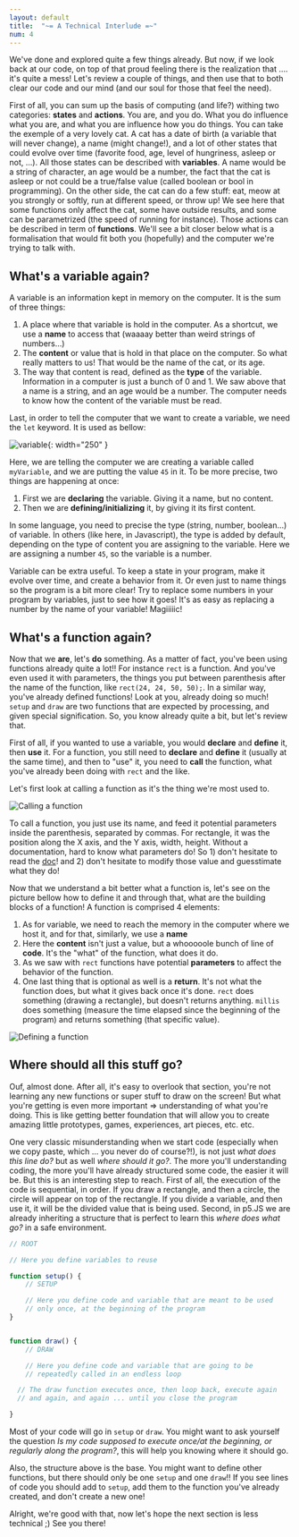 ```yaml
---
layout: default
title:  "~= A Technical Interlude =~"
num: 4
---
```



We've done and explored quite a few things already. But now, if we look back at our code, on top of that proud feeling there is the realization that .... it's quite a mess!
Let's review a couple of things, and then use that to both clear our code and our mind (and our soul for those that feel the need).

First of all, you can sum up the basis of computing (and life?) withing two categories: **states** and **actions**. You are, and you do. What you do influence what you are, and what you are influence how you do things. You can take the exemple of a very lovely cat. A cat has a date of birth (a variable that will never change), a name (might change!), and a lot of other states that could evolve over time (favorite food, age, level of hungriness, asleep or not, ...). All those states can be described with **variables**. A name would be a string of character, an age would be a number, the fact that the cat is asleep or not could be a true/false value (called boolean or bool in programming). On the other side, the cat can do a few stuff: eat, meow at you strongly or softly, run at different speed, or throw up! We see here that some functions only affect the cat, some have outside results, and some can be parametrized (the speed of running for instance). Those actions can be described in term of **functions**. We'll see a bit closer below what is a formalisation that would fit both you (hopefully) and the computer we're trying to talk with.


## What's a variable again?
A variable is an information kept in memory on the computer. It is the sum of three things:
 1. A place where that variable is hold in the computer. As a shortcut, we use a **name** to access that (waaaay better than weird strings of numbers...)
 2. The **content** or value that is hold in that place on the computer. So what really matters to us! That would be the name of the cat, or its age.
 3. The way that content is read, defined as the **type** of the variable. Information in a computer is just a bunch of 0 and 1. We saw above that a name is a string, and an age would be a number. The computer needs to know how the content of the variable must be read.

Last, in order to tell the computer that we want to create a variable, we need the `let` keyword. It is used as bellow:


![variable](https://romamile.github.io/introcode/assets/variable_plus.png){: width="250" }

Here, we are telling the computer we are creating a variable called `myVariable`, and we are putting the value `45` in it. To be more precise, two things are happening at once:
 1. First we are **declaring** the variable. Giving it a name, but no content.
 2. Then we are **defining/initializing** it, by giving it its first content.

In some language, you need to precise the type (string, number, boolean...) of variable. In others (like here, in Javascript), the type is added by default, depending on the type of content you are assigning to the variable. Here we are assigning a number `45`, so the variable is a number.

Variable can be extra useful. To keep a state in your program, make it evolve over time, and create a behavior from it. Or even just to name things so the program is a bit more clear! Try to replace some numbers in your program by variables, just to see how it goes! It's as easy as replacing a number by the name of your variable! Magiiiiic!



## What's a function again?
Now that we **are**, let's **do** something. As a matter of fact, you've been using functions already quite a lot!! For instance `rect` is a function. And you've even used it with parameters, the things you put between parenthesis after the name of the function, like `rect(24, 24, 50, 50);`. In a similar way, you've already defined functions! Look at you, already doing so much! `setup` and `draw` are two functions that are expected by processing, and given special signification. So, you know already quite a bit, but let's review that.

First of all, if you wanted to use a variable, you would **declare** and **define** it, then **use** it. For a function, you still need to **declare** and **define** it (usually at the same time), and then to "use" it, you need to **call** the function, what you've already been doing with `rect` and the like.

Let's first look at calling a function as it's the thing we're most used to.

![Calling a function](https://romamile.github.io/introcode/assets/function_call.png)

To call a function, you just use its name, and feed it potential parameters inside the parenthesis, separated by commas. For rectangle, it was the position along the X axis, and the Y axis, width, height. Without a documentation, hard to know what parameters do! So 1) don't hesitate to read the [doc](https://p5js.org/reference/)! and 2) don't hesitate to modify those value and guesstimate what they do!

Now that we understand a bit better what a function is, let's see on the picture bellow how to define it and through that, what are the building blocks of a function!
A function is comprised 4 elements:
 1. As for variable, we need to reach the memory in the computer where we host it, and for that, similarly, we use a **name**
 2. Here the **content** isn't just a value, but a whooooole bunch of line of **code**. It's the "what" of the function, what does it do.
 3. As we saw with `rect` functions have potential **parameters** to affect the behavior of the function.
 4. One last thing that is optional as well is a **return**. It's not what the function does, but what it gives back once it's done. `rect` does something (drawing a rectangle), but doesn't returns anything. `millis` does something (measure the time elapsed since the beginning of the program) and returns something (that specific value).

![Defining a function](https://romamile.github.io/introcode/assets/function_def.png)


## Where should all this stuff go?
Ouf, almost done. After all, it's easy to overlook that section, you're not learning any new functions or super stuff to draw on the screen! But what you're getting is even more important => understanding of what you're doing. This is like getting better foundation that will allow you to create amazing little prototypes, games, experiences, art pieces, etc. etc.

One very classic misunderstanding when we start code (especially when we copy paste, which ... you never do of course?!), is not just *what does this line do?* but as well *where should it go?*. The more you'll understanding coding, the more you'll have already structured some code, the easier it will be. But this is an interesting step to reach. First of all, the execution of the code is sequential, in order. If you draw a rectangle, and then a circle, the circle will appear on top of the rectangle. If you divide a variable, and then use it, it will be the divided value that is being used. Second, in p5.JS we are already inheriting a structure that is perfect to learn this *where does what go?* in a safe environment.

```javascript
// ROOT

// Here you define variables to reuse

function setup() {
	// SETUP

	// Here you define code and variable that are meant to be used
	// only once, at the beginning of the program
}


function draw() {
	// DRAW

	// Here you define code and variable that are going to be 
	// repeatedly called in an endless loop

  // The draw function executes once, then loop back, execute again
  // and again, and again ... until you close the program

}

```


Most of your code will go in `setup` or `draw`. You might want to ask yourself the question *Is my code supposed to execute once/at the beginning, or regularly along the program?*, this will help you knowing where it should go.

Also, the structure above is the base. You might want to define other functions, but there should only be one `setup` and one `draw`!! If you see lines of code you should add to `setup`, add them to the function you've already created, and don't create a new one!

Alright, we're good with that, now let's hope the next section is less technical ;) See you there!



